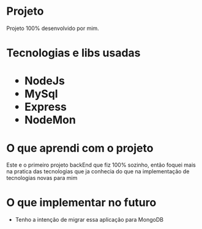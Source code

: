 <h1>Projeto</h1>

Projeto 100% desenvolvido por mim. 

<h1>Tecnologias e libs usadas<h1>
  
  <ul>
    <li>NodeJs</li>
    <li>MySql</li>
    <li>Express</li>
    <li>NodeMon</li>
  </ul>
  
 <h1>O que aprendi com o projeto</h1>
 <p>Este e o primeiro projeto backEnd que fiz 100% sozinho, então foquei mais na pratica das tecnologias que ja conhecia do que na implementação de tecnologias novas para mim</p>
 
 <h1>O que implementar no futuro</h1>
 
   <ul>
    <li>Tenho a intenção de migrar essa aplicação para MongoDB</li>
  </ul>
